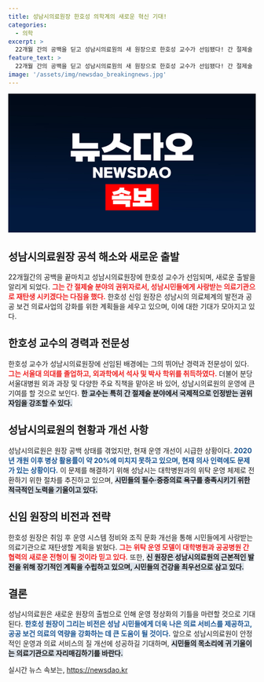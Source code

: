 ```yaml
---
title: 성남시의료원장 한호성 의학계의 새로운 혁신 기대!
categories:
  - 의학
excerpt: >
  22개월 간의 공백을 딛고 성남시의료원의 새 원장으로 한호성 교수가 선임됐다! 간 절제술 분야의 권위자, 그는 의료원의 혁신과 시민 사랑을 이끌어낼 예정이다. 운영 정상화에 대한 그의 강력한 의지를 확인해보세요!
feature_text: >
  22개월 간의 공백을 딛고 성남시의료원의 새 원장으로 한호성 교수가 선임됐다! 간 절제술 분야의 권위자, 그는 의료원의 혁신과 시민 사랑을 이끌어낼 예정이다. 운영 정상화에 대한 그의 강력한 의지를 확인해보세요!
image: '/assets/img/newsdao_breakingnews.jpg'
---
```


<p><img src="/assets/img/newsdao_breakingnews.jpg" alt="koreaapp 속보" /></p>

<h2 data-ke-size="size26">성남시의료원장 공석 해소와 새로운 출발</h2>

<p data-ke-size="size16">22개월간의 공백을 끝마치고 성남시의료원장에 한호성 교수가 선임되며, 새로운 출발을 알리게 되었다. <b><span style="color: #ee2323;">그는 간 절제술 분야의 권위자로서, 성남시민들에게 사랑받는 의료기관으로 재탄생 시키겠다는 다짐을 했다.</span></b> 한호성 신임 원장은 성남시의 의료체계의 발전과 공공 보건 의료사업의 강화를 위한 계획들을 세우고 있으며, 이에 대한 기대가 모아지고 있다.</p>

<p data-ke-size="size16"></p>

<h2 data-ke-size="size26">한호성 교수의 경력과 전문성</h2>

<p data-ke-size="size16">한호성 교수가 성남시의료원장에 선임된 배경에는 그의 뛰어난 경력과 전문성이 있다. <b><span style="color: #ee2323;">그는 서울대 의대를 졸업하고, 외과학에서 석사 및 박사 학위를 취득하였다.</span></b> 더불어 분당서울대병원 외과 과장 및 다양한 주요 직책을 맡아온 바 있어, 성남시의료원의 운영에 큰 기여를 할 것으로 보인다. <b><span style="background-color: #21538527;">한 교수는 특히 간 절제술 분야에서 국제적으로 인정받는 권위자임을 강조할 수 있다.</span></b></p>

<p data-ke-size="size16"></p>

<h2 data-ke-size="size26">성남시의료원의 현황과 개선 사항</h2>

<p data-ke-size="size16">성남시의료원은 원장 공백 상태를 겪었지만, 현재 운영 개선이 시급한 상황이다. <b><span style="color: #1a5490;">2020년 개원 이후 병상 활용률이 약 20%에 미치지 못하고 있으며, 현재 의사 인력에도 문제가 있는 상황이다.</span></b> 이 문제를 해결하기 위해 성남시는 대학병원과의 위탁 운영 체제로 전환하기 위한 절차를 추진하고 있으며, <b><span style="background-color: #21538527;">시민들의 필수·중증의료 욕구를 충족시키기 위한 적극적인 노력을 기울이고 있다.</span></b></p>

<p data-ke-size="size16"></p>

<h2 data-ke-size="size26">신임 원장의 비전과 전략</h2>

<p data-ke-size="size16">한호성 원장은 취임 후 운영 시스템 정비와 조직 문화 개선을 통해 시민들에게 사랑받는 의료기관으로 재탄생할 계획을 밝혔다. <b><span style="color: #ee2323;">그는 위탁 운영 모델이 대학병원과 공공병원 간 협력의 새로운 전형이 될 것이라 믿고 있다.</span></b> 또한, <b><span style="background-color: #21538527;">신 원장은 성남시의료원의 근본적인 발전을 위해 장기적인 계획을 수립하고 있으며, 시민들의 건강을 최우선으로 삼고 있다.</span></b></p>

<p data-ke-size="size16"></p>

<h2 data-ke-size="size26">결론</h2>

<p data-ke-size="size16">성남시의료원은 새로운 원장의 출범으로 인해 운영 정상화의 기틀을 마련할 것으로 기대된다. <b><span style="color: #1a5490;">한호성 원장이 그리는 비전은 성남 시민들에게 더욱 나은 의료 서비스를 제공하고, 공공 보건 의료의 역량을 강화하는 데 큰 도움이 될 것이다.</span></b> 앞으로 성남시의료원이 안정적인 운영과 의료 서비스의 질 개선에 성공하길 기대하며, <b><span style="background-color: #21538527;">시민들의 목소리에 귀 기울이는 의료기관으로 자리매김하기를 바란다.</span></b></p>

<p data-ke-size="size16"></p>
실시간 뉴스 속보는, <a href="https://newsdao.kr" rel="dofollow">https://newsdao.kr</a>


